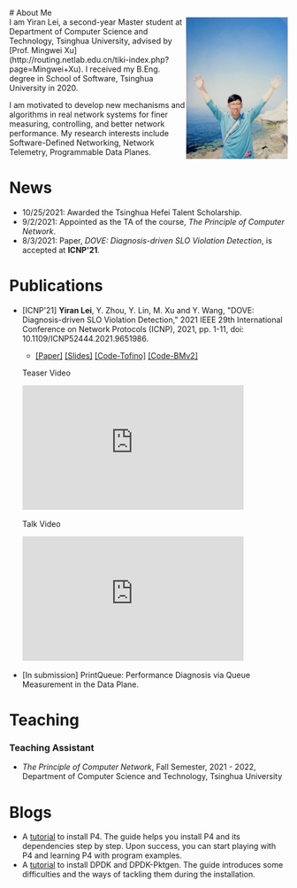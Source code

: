 <br>
# About Me
<div>
    <img align="right" src="assets/images/YiranLei.jpg" style="zoom:25%;" />
</div>
I am Yiran Lei, a second-year Master student at Department of Computer Science and Technology, Tsinghua University, advised by [Prof. Mingwei Xu](http://routing.netlab.edu.cn/tiki-index.php?page=Mingwei+Xu). I received my B.Eng. degree in School of Software, Tsinghua University in 2020. 

I am motivated to develop new mechanisms and algorithms in real network systems for finer measuring, controlling, and better network performance. My research interests include Software-Defined Networking, Network Telemetry, Programmable Data Planes.

# News
* 10/25/2021: Awarded the Tsinghua Hefei Talent Scholarship.
* 9/2/2021: Appointed as the TA of the course, *The Principle of Computer Network*.
* 8/3/2021: Paper, *DOVE: Diagnosis-driven SLO Violation Detection*, is accepted at **ICNP'21**.

# Publications
* [ICNP'21] **Yiran Lei**, Y. Zhou, Y. Lin, M. Xu and Y. Wang, "DOVE: Diagnosis-driven SLO Violation Detection," 2021 IEEE 29th International Conference on Network Protocols (ICNP), 2021, pp. 1-11, doi: 10.1109/ICNP52444.2021.9651986.
  * [[Paper]](https://icnp21.cs.ucr.edu/papers/icnp21camera-paper9.pdf) [[Slides]](/assets/papers/DOVE/DOVE.pdf) [[Code-Tofino]](https://gitlab.com/A-Dying-Pig/dove) [[Code-BMv2]](https://gitlab.com/A-Dying-Pig/dove-bmv2)
  <div class="embed-video-wrapper">
    <div class="embed-first">
        <p>Teaser Video</p>
        <iframe width="400" height="225" src="https://www.youtube.com/embed/hDGp2wkwsf0" frameborder="0" allowfullscreen></iframe>
    </div>
    <div class="embed-second">
        <p>Talk Video</p>
        <iframe width="400" height="225" src="https://www.youtube.com/embed/opzT5JAfrt8" frameborder="0" allowfullscreen></iframe>
    </div>
  </div>
  
* [In submission] PrintQueue: Performance Diagnosis via Queue Measurement in the Data Plane.

# Teaching
### Teaching Assistant
* *The Principle of Computer Network*, Fall Semester, 2021 - 2022, Department of Computer Science and Technology, Tsinghua University

# Blogs
* A [tutorial](https://www.yiranlei.com/P4_Installation_Tutorial) to install P4. The guide helps you install P4 and its dependencies step by step. Upon success, you can start playing with P4 and learning P4 with program examples.
* A [tutorial](https://www.yiranlei.com/DPDK_Installation_Tutorial) to install DPDK and DPDK-Pktgen. The guide introduces some difficulties and the ways of tackling them during the installation.
